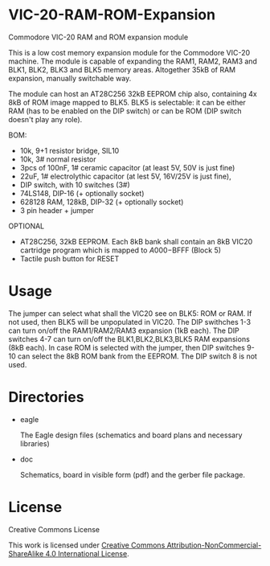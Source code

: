# VIC-20-RAM-ROM-Expansion
Commodore VIC-20 RAM and ROM expansion module

This is a low cost memory expansion module for the Commodore VIC-20 machine. The module is capable of expanding the RAM1, RAM2, RAM3 and BLK1, BLK2, BLK3 and BLK5 memory areas. Altogether 35kB of RAM expansion, manually switchable way.

The module can host an AT28C256 32kB EEPROM chip also, containing 4x 8kB of ROM image mapped to BLK5. BLK5 is selectable: it can be either RAM (has to be enabled on the DIP switch) or can be ROM (DIP switch doesn't play any role).

BOM:
- 10k, 9+1 resistor bridge, SIL10
- 10k, 3# normal resistor
- 3pcs of 100nF, 1# ceramic capacitor (at least 5V, 50V is just fine)
- 22uF, 1# electrolythic capacitor (at lest 5V, 16V/25V is just fine),
- DIP switch, with 10 switches (3#)
- 74LS148, DIP-16 (+ optionally socket)
- 628128 RAM, 128kB, DIP-32 (+ optionally socket)
- 3 pin header + jumper

OPTIONAL
- AT28C256, 32kB EEPROM. Each 8kB bank shall contain an 8kB VIC20 cartridge program which is mapped to $A000-$BFFF (Block 5)
- Tactile push button for RESET

# Usage
The jumper can select what shall the VIC20 see on BLK5: ROM or RAM. If not used, then BLK5 will be unpopulated in VIC20. 
The DIP swithches 1-3 can turn on/off the RAM1/RAM2/RAM3 expansion (1kB each). The DIP switches 4-7 can turn on/off the BLK1,BLK2,BLK3,BLK5 RAM expansions (8kB each).
In case ROM is selected with the jumper, then DIP switches 9-10 can select the 8kB ROM bank from the EEPROM.
The DIP switch 8 is not used. 


# Directories
- eagle

  The Eagle design files (schematics and board plans and necessary libraries)

- doc

  Schematics, board in visible form (pdf) and the gerber file package.

# License #

Creative Commons License

This work is licensed under [Creative Commons Attribution-NonCommercial-ShareAlike 4.0 International License](https://creativecommons.org/licenses/by-nc-sa/4.0/).

